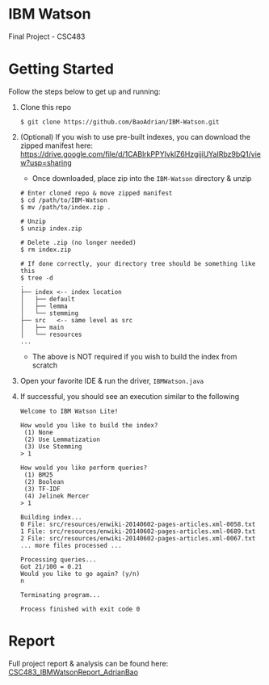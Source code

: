 # IBM Watson
Final Project - CSC483


# Getting Started
Follow the steps below to get up and running:
1. Clone this repo
    ```
    $ git clone https://github.com/BaoAdrian/IBM-Watson.git
    ```
2. (Optional) If you wish to use pre-built indexes, you can download the zipped manifest here: https://drive.google.com/file/d/1CABlrkPPYIvklZ6HzgijiUYaIRbz9bQ1/view?usp=sharing
   - Once downloaded, place zip into the `IBM-Watson` directory & unzip
    ```
    # Enter cloned repo & move zipped manifest
    $ cd /path/to/IBM-Watson
    $ mv /path/to/index.zip .
   
    # Unzip
    $ unzip index.zip
   
    # Delete .zip (no longer needed)
    $ rm index.zip
   
    # If done correctly, your directory tree should be something like this
    $ tree -d
    .
    ├── index <-- index location
    │   ├── default
    │   ├── lemma
    │   └── stemming
    ├── src   <-- same level as src
    │   ├── main
    │   └── resources
    ...
    ```
   - The above is NOT required if you wish to build the index from scratch
   
3. Open your favorite IDE & run the driver, `IBMWatson.java`
4. If successful, you should see an execution similar to the following
    ```
    Welcome to IBM Watson Lite!
    
    How would you like to build the index?
     (1) None
     (2) Use Lemmatization
     (3) Use Stemming
    > 1
    
    How would you like perform queries?
     (1) BM25
     (2) Boolean
     (3) TF-IDF
     (4) Jelinek Mercer
    > 1
   
    Building index...
    0 File: src/resources/enwiki-20140602-pages-articles.xml-0058.txt
    1 File: src/resources/enwiki-20140602-pages-articles.xml-0689.txt
    2 File: src/resources/enwiki-20140602-pages-articles.xml-0067.txt
    ... more files processed ...
   
    Processing queries...
    Got 21/100 = 0.21
    Would you like to go again? (y/n)
    n
    
    Terminating program...
    
    Process finished with exit code 0
    ```
 
# Report
Full project report & analysis can be found here: [CSC483_IBMWatsonReport_AdrianBao](./CSC483_IBMWatsonReport_AdrianBao.pdf)